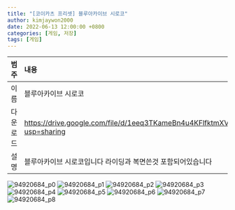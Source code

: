 ```yaml
---
title: "[코이카츠 프리셋] 블루아카이브 시로코"
author: kimjaywon2000
date: 2022-06-13 12:00:00 +0800
categories: [게임, 저장]
tags: [게임]
---
```


| 범주             | 내용            |
|:----------------|:---------------|
| 이름             | 블루아카이브 시로코  |
| 다운로드          | <https://drive.google.com/file/d/1eeq3TKameBn4u4KFlfktmXVmq_EYumGQ/view?usp=sharing> |
| 설명             | 블루아카이브 시로코입니다 라이딩과 복면쓴것 포함되어있습니다   |

![94920684_p0](https://user-images.githubusercontent.com/76558033/174330077-91b4e324-ccc7-49cd-8a5a-7cd98f026ace.png)
![94920684_p1](https://user-images.githubusercontent.com/76558033/174330084-92ee8020-8706-49a1-80ce-c8b81ec664e5.png)
![94920684_p2](https://user-images.githubusercontent.com/76558033/174330097-9469054b-0646-4fcf-96fb-299b6d9501ee.png)
![94920684_p3](https://user-images.githubusercontent.com/76558033/174330103-69a7d76e-9b0a-4cbe-87fb-30ca3d110bac.png)
![94920684_p4](https://user-images.githubusercontent.com/76558033/174330110-44aca57f-93ec-40cd-aa2a-971ed1adff37.png)
![94920684_p5](https://user-images.githubusercontent.com/76558033/174330116-9a371f4c-0fcc-4b81-ba2a-b76a45bc590d.png)
![94920684_p6](https://user-images.githubusercontent.com/76558033/174330122-84afd79e-654b-4400-b012-3ddcb18328c2.png)
![94920684_p7](https://user-images.githubusercontent.com/76558033/174330133-856e4463-75c0-440c-9945-edfbb6284d43.png)
![94920684_p8](https://user-images.githubusercontent.com/76558033/174330141-c9529ae0-c583-486d-a3c4-04949fbd50c9.png)

